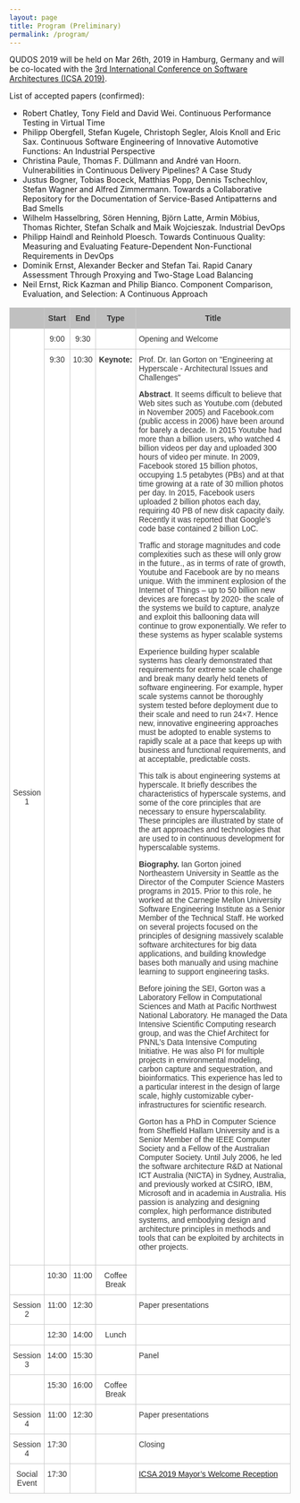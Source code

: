 ```yaml
---
layout: page
title: Program (Preliminary)
permalink: /program/
---
```


QUDOS 2019 will be held on Mar 26th, 2019 in Hamburg, Germany and will be co-located with the [3rd International Conference on Software Architectures (ICSA 2019)](https://swk-www.informatik.uni-hamburg.de/~icsa2019/).

List of accepted papers (confirmed):
<ul>
  <li>Robert Chatley, Tony Field and David Wei. Continuous Performance Testing in Virtual Time</li>
  <li>Philipp Obergfell, Stefan Kugele, Christoph Segler, Alois Knoll and Eric Sax. Continuous Software Engineering of Innovative Automotive Functions: An Industrial Perspective</li>
  <li>Christina Paule, Thomas F. Düllmann and André van Hoorn. Vulnerabilities in Continuous Delivery Pipelines? A Case Study</li>
  <li>Justus Bogner, Tobias Boceck, Matthias Popp, Dennis Tschechlov, Stefan Wagner and Alfred Zimmermann. Towards a Collaborative Repository for the Documentation of Service-Based Antipatterns and Bad Smells</li>
  <li>Wilhelm Hasselbring, Sören Henning, Björn Latte, Armin Möbius, Thomas Richter, Stefan Schalk and Maik Wojcieszak. Industrial DevOps</li>
  <li>Philipp Haindl and Reinhold Ploesch. Towards Continuous Quality: Measuring and Evaluating Feature-Dependent Non-Functional Requirements in DevOps</li>
  <li>Dominik Ernst, Alexander Becker and Stefan Tai. Rapid Canary Assessment Through Proxying and Two-Stage Load Balancing</li>
  <li>Neil Ernst, Rick Kazman and Philip Bianco. Component Comparison, Evaluation, and Selection: A Continuous Approach</li>
</ul>

<style type="text/css">
.tg  {border-collapse:collapse;border-spacing:0;border-color:#ccc;}
.tg td{font-family:Arial, sans-serif;font-size:14px;padding:10px 5px;border-style:solid;border-width:1px;overflow:hidden;word-break:normal;border-color:#ccc;color:#333;background-color:#fff;}
.tg th{font-family:Arial, sans-serif;font-size:14px;font-weight:normal;padding:10px 5px;border-style:solid;border-width:1px;overflow:hidden;word-break:normal;border-color:#ccc;color:#333;background-color:#f0f0f0;}
.tg .tg-uqo3{background-color:#efefef;text-align:center;vertical-align:top}
.tg .tg-s6z2{text-align:center}
.tg .tg-baqh{text-align:center;vertical-align:top}
.tg .tg-yzt1{background-color:#efefef;vertical-align:top}
.tg .tg-le8v{background-color:#c0c0c0;vertical-align:top}
.tg .tg-u1yq{font-weight:bold;background-color:#c0c0c0;text-align:center;vertical-align:top}
.tg .tg-yw4l{vertical-align:top}
</style>
<table class="tg">
<tr>
<th class="tg-le8v"><br></th>
<th class="tg-u1yq">Start</th>
<th class="tg-u1yq">End</th>
<th class="tg-u1yq">Type</th>
<th class="tg-u1yq">Title</th>
</tr>
<tr>
<td class="tg-s6z2" rowspan="2">Session 1<br></td>
<td class="tg-baqh">9:00<br></td>
<td class="tg-baqh">9:30</td>
<td class="tg-baqh"></td>
<td class="tg-yw4l">Opening and Welcome</td>
</tr>
<tr>
<td class="tg-baqh">9:30</td>
<td class="tg-baqh">10:30</td>
<td class="tg-baqh"><b>Keynote:</b></td>
<td class="tg-yw4l"> Prof. Dr. Ian Gorton on "Engineering at Hyperscale - Architectural Issues and Challenges"
  
<p></p>  
  
<p><b>Abstract</b>. It seems difficult to believe that Web sites such as Youtube.com
(debuted in November 2005) and Facebook.com (public access in 2006) have
been around for barely a decade. In 2015 Youtube had more than a billion
users, who watched 4 billion videos per day and uploaded 300 hours of
video per minute. In 2009, Facebook stored 15 billion photos, occupying
1.5 petabytes (PBs) and at that time growing at a rate of 30 million
photos per day. In 2015, Facebook users uploaded 2 billion photos each
day, requiring 40 PB of new disk capacity daily. Recently it was
reported that Google’s code base contained 2 billion LoC.</p>

<p>Traffic and storage magnitudes and code complexities  such as these will
only grow in the future., as in terms of rate of growth, Youtube and
Facebook are by no means unique. With the imminent explosion of the
Internet of Things – up to 50 billion new devices are forecast by 2020-
the scale of the systems we build to capture, analyze and exploit this
ballooning data will continue to grow exponentially. We refer to these
systems as hyper scalable systems</p>

<p>Experience building hyper scalable systems has clearly demonstrated that
requirements for extreme scale challenge and break many dearly held
tenets of software engineering. For example, hyper scale systems cannot
be thoroughly system tested before deployment due to their scale and
need to run 24×7. Hence new, innovative engineering approaches must be
adopted to enable systems to rapidly scale at a pace that keeps up with
business and functional requirements, and at acceptable, predictable costs.</p>

<p>This talk is about engineering systems at hyperscale. It briefly
describes the characteristics of hyperscale systems, and some of the
core principles that are necessary to ensure hyperscalability. These
principles are illustrated by state of the art approaches and
technologies that are used to in continuous development for
hyperscalable systems.</p>

<p><b>Biography.</b> Ian Gorton joined Northeastern University in Seattle as the Director of the Computer Science Masters programs in 2015. Prior to this role, he worked at the Carnegie Mellon University Software Engineering Institute as a Senior Member of the Technical Staff. He worked on several projects focused on the principles of designing massively scalable software architectures for big data applications, and building knowledge bases both manually and using machine learning to support engineering tasks.</p>

<p>Before joining the SEI, Gorton was a Laboratory Fellow in Computational Sciences and Math at Pacific Northwest National Laboratory. He managed the Data Intensive Scientific Computing research group, and was the Chief Architect for PNNL’s Data Intensive Computing Initiative. He was also PI for multiple projects in environmental modeling, carbon capture and sequestration, and bioinformatics. This experience has led to a particular interest in the design of large scale, highly customizable cyber-infrastructures for scientific research.</p>

<p>Gorton has a PhD in Computer Science from Sheffield Hallam University and is a Senior Member of the IEEE Computer Society and a Fellow of the Australian Computer Society. Until July 2006, he led the software architecture R&D at National ICT Australia (NICTA) in Sydney, Australia, and previously worked at CSIRO, IBM, Microsoft and in academia in Australia. His passion is analyzing and designing complex, high performance distributed systems, and embodying design and architecture principles in methods and tools that can be exploited by architects in other projects.</p>
</td>
</tr>
<tr>
<td class="tg-baqh"></td>
<td class="tg-baqh">10:30</td>
<td class="tg-baqh">11:00</td>
<td class="tg-baqh">Coffee Break</td>
<td class="tg-yw4l"></td>
</tr>
<tr>
<td class="tg-s6z2" rowspan="1">Session 2<br></td>
<td class="tg-baqh">11:00<br></td>
<td class="tg-baqh">12:30</td>
<td class="tg-baqh"></td>
<td class="tg-yw4l">Paper presentations</td>
</tr>
<tr>
<td class="tg-baqh"></td>
<td class="tg-baqh">12:30</td>
<td class="tg-baqh">14:00</td>
<td class="tg-baqh">Lunch</td>
<td class="tg-yw4l"></td>
</tr>
<tr>
<td class="tg-s6z2" rowspan="1">Session 3<br></td>
<td class="tg-baqh">14:00<br></td>
<td class="tg-baqh">15:30</td>
<td class="tg-baqh"></td>
<td class="tg-yw4l">Panel</td>
</tr>
<tr>
<td class="tg-baqh"></td>
<td class="tg-baqh">15:30</td>
<td class="tg-baqh">16:00</td>
<td class="tg-baqh">Coffee Break</td>
<td class="tg-yw4l"></td>
</tr>
<tr>
<td class="tg-s6z2" rowspan="1">Session 4<br></td>
<td class="tg-baqh">11:00<br></td>
<td class="tg-baqh">12:30</td>
<td class="tg-baqh"></td>
<td class="tg-yw4l">Paper presentations</td>
</tr>
<tr>
<td class="tg-s6z2" rowspan="1">Session 4<br></td>
<td class="tg-baqh">17:30<br></td>
<td class="tg-baqh"></td>
<td class="tg-baqh"></td>
<td class="tg-yw4l">Closing</td>
</tr>
<tr>
<td class="tg-s6z2" rowspan="1">Social Event<br></td>
<td class="tg-baqh">17:30<br></td>
<td class="tg-baqh"></td>
<td class="tg-baqh"></td>
  <td class="tg-yw4l"><a href="https://swk-www.informatik.uni-hamburg.de/~icsa2019/attending/social-events/index.html">ICSA 2019 Mayor’s Welcome Reception</a></td>
</tr>



</table>
